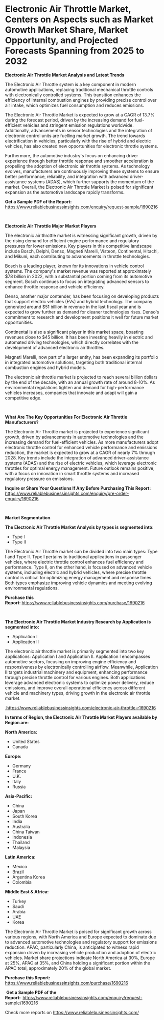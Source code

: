 <p><h1>Electronic Air Throttle Market, Centers on Aspects such as Market Growth Market Share, Market Opportunity, and Projected Forecasts Spanning from 2025 to 2032</h1></p><p><strong>Electronic Air Throttle Market Analysis and Latest Trends</strong></p>
<p><p>The Electronic Air Throttle system is a key component in modern automotive applications, replacing traditional mechanical throttle controls with electronically controlled systems. This transition enhances the efficiency of internal combustion engines by providing precise control over air intake, which optimizes fuel consumption and reduces emissions. </p><p>The Electronic Air Throttle Market is expected to grow at a CAGR of 13.7% during the forecast period, driven by the increasing demand for fuel-efficient vehicles and stringent emission regulations worldwide. Additionally, advancements in sensor technologies and the integration of electronic control units are fuelling market growth. The trend towards electrification in vehicles, particularly with the rise of hybrid and electric vehicles, has also created new opportunities for electronic throttle systems. </p><p>Furthermore, the automotive industry's focus on enhancing driver experience through better throttle response and smoother acceleration is propelling the adoption of electronic air throttle systems. As technology evolves, manufacturers are continuously improving these systems to ensure better performance, reliability, and integration with advanced driver-assistance systems (ADAS), which further supports the momentum of the market. Overall, the Electronic Air Throttle Market is poised for significant expansion as the automotive landscape rapidly transforms.</p></p>
<p><strong>Get a Sample PDF of the Report:&nbsp;</strong> <a href="https://www.reliablebusinessinsights.com/enquiry/request-sample/1690216?utm_campaign=3356&utm_medium=2&utm_source=Github&utm_content=ia&utm_term=26032025&utm_id=electronic-air-throttle">https://www.reliablebusinessinsights.com/enquiry/request-sample/1690216</a></p>
<p>&nbsp;</p>
<p><strong>Electronic Air Throttle Major Market Players</strong></p>
<p><p>The electronic air throttle market is witnessing significant growth, driven by the rising demand for efficient engine performance and regulatory pressures for lower emissions. Key players in this competitive landscape include Bosch, Delphi, Denso, Magneti Marelli, Visteon, Continental, Hitachi, and Mikuni, each contributing to advancements in throttle technologies.</p><p>Bosch is a leading player, known for its innovations in vehicle control systems. The company's market revenue was reported at approximately $78 billion in 2022, with a substantial portion coming from its automotive segment. Bosch continues to focus on integrating advanced sensors to enhance throttle response and vehicle efficiency.</p><p>Denso, another major contender, has been focusing on developing products that support electric vehicles (EVs) and hybrid technology. The company generated around $51 billion in revenue in the last fiscal year and is expected to grow further as demand for cleaner technologies rises. Denso's commitment to research and development positions it well for future market opportunities.</p><p>Continental is also a significant player in this market space, boasting revenues close to $45 billion. It has been investing heavily in electric and automated driving technologies, which directly correlates with the development of advanced electronic air throttles.</p><p>Magneti Marelli, now part of a larger entity, has been expanding its portfolio in integrated automotive solutions, targeting both traditional internal combustion engines and hybrid models.</p><p>The electronic air throttle market is projected to reach several billion dollars by the end of the decade, with an annual growth rate of around 8-10%. As environmental regulations tighten and demand for high-performance vehicles increases, companies that innovate and adapt will gain a competitive edge.</p></p>
<p>&nbsp;</p>
<p><strong>What Are The Key Opportunities For Electronic Air Throttle Manufacturers?</strong></p>
<p><p>The Electronic Air Throttle market is projected to experience significant growth, driven by advancements in automotive technologies and the increasing demand for fuel-efficient vehicles. As more manufacturers adopt electronic throttle control for enhanced vehicle performance and emissions reduction, the market is expected to grow at a CAGR of nearly 7% through 2028. Key trends include the integration of advanced driver-assistance systems (ADAS) and the rise of electric vehicles, which leverage electronic throttles for optimal energy management. Future outlook remains positive, with a focus on innovation in smart throttle systems and increased regulatory pressure on emissions.</p></p>
<p><strong>Inquire or Share Your Questions If Any Before Purchasing This Report:</strong> <a href="https://www.reliablebusinessinsights.com/enquiry/pre-order-enquiry/1690216?utm_campaign=3356&utm_medium=2&utm_source=Github&utm_content=ia&utm_term=26032025&utm_id=electronic-air-throttle">https://www.reliablebusinessinsights.com/enquiry/pre-order-enquiry/1690216</a></p>
<p>&nbsp;</p>
<p><strong>Market Segmentation</strong></p>
<p><strong>The Electronic Air Throttle Market Analysis by types is segmented into:</strong></p>
<p><ul><li>Type I</li><li>Type II</li></ul></p>
<p><p>The Electronic Air Throttle market can be divided into two main types: Type I and Type II. Type I pertains to traditional applications in passenger vehicles, where electric throttle control enhances fuel efficiency and performance. Type II, on the other hand, is focused on advanced vehicle systems, including electric and hybrid vehicles, where precise throttle control is critical for optimizing energy management and response times. Both types emphasize improving vehicle dynamics and meeting evolving environmental regulations.</p></p>
<p><strong>Purchase this Report:&nbsp;</strong><a href="https://www.reliablebusinessinsights.com/purchase/1690216?utm_campaign=3356&utm_medium=2&utm_source=Github&utm_content=ia&utm_term=26032025&utm_id=electronic-air-throttle">https://www.reliablebusinessinsights.com/purchase/1690216</a></p>
<p>&nbsp;</p>
<p><strong>The Electronic Air Throttle Market Industry Research by Application is segmented into:</strong></p>
<p><ul><li>Application I</li><li>Application II</li></ul></p>
<p><p>The electronic air throttle market is primarily segmented into two key applications: Application I and Application II. Application I encompasses automotive sectors, focusing on improving engine efficiency and responsiveness by electronically controlling airflow. Meanwhile, Application II targets industrial machinery and equipment, enhancing performance through precise throttle control for various engines. Both applications leverage advanced electronic systems to optimize power delivery, reduce emissions, and improve overall operational efficiency across different vehicle and machinery types, driving growth in the electronic air throttle market.</p></p>
<p><a href="https://www.reliablebusinessinsights.com/electronic-air-throttle-r1690216?utm_campaign=3356&utm_medium=2&utm_source=Github&utm_content=ia&utm_term=26032025&utm_id=electronic-air-throttle">&nbsp;https://www.reliablebusinessinsights.com/electronic-air-throttle-r1690216</a></p>
<p><strong>In terms of Region, the Electronic Air Throttle Market Players available by Region are:</strong></p>
<p>
    <p> <strong> North America: </strong>
        <ul>
            <li>United States</li>
            <li>Canada</li>
        </ul>
        </p> 
    <p> <strong> Europe: </strong>
        <ul>
            <li>Germany</li>
            <li>France</li>
            <li>U.K.</li>
            <li>Italy</li>
            <li>Russia</li>
        </ul>
        </p> 
    <p> <strong> Asia-Pacific: </strong>
        <ul>
            <li>China</li>
            <li>Japan</li>
            <li>South Korea</li>
            <li>India</li>
            <li>Australia</li>
            <li>China Taiwan</li>
            <li>Indonesia</li>
            <li>Thailand</li>
            <li>Malaysia</li>
        </ul>
        </p> 
    <p> <strong> Latin America: </strong>
        <ul>
            <li>Mexico</li>
            <li>Brazil</li>
            <li>Argentina Korea</li>
            <li>Colombia</li>
        </ul>
        </p> 
    <p> <strong> Middle East & Africa: </strong>
        <ul>
            <li>Turkey</li>
            <li>Saudi</li>
            <li>Arabia</li>
            <li>UAE</li>
            <li>Korea</li>
        </ul>
    </p>
    </p>
<p><p>The Electronic Air Throttle Market is poised for significant growth across various regions, with North America and Europe expected to dominate due to advanced automotive technologies and regulatory support for emissions reduction. APAC, particularly China, is anticipated to witness rapid expansion driven by increasing vehicle production and adoption of electric vehicles. Market share projections indicate North America at 30%, Europe at 25%, APAC at 35%, and China holding a significant portion within the APAC total, approximately 20% of the global market.</p></p>
<p><strong>Purchase this Report: </strong><a href="https://www.reliablebusinessinsights.com/purchase/1690216?utm_campaign=3356&utm_medium=2&utm_source=Github&utm_content=ia&utm_term=26032025&utm_id=electronic-air-throttle">https://www.reliablebusinessinsights.com/purchase/1690216</a></p>
<p>&nbsp;<strong>Get a Sample PDF of the Report:&nbsp;&nbsp;</strong><a href="https://www.reliablebusinessinsights.com/enquiry/request-sample/1690216?utm_campaign=3356&utm_medium=2&utm_source=Github&utm_content=ia&utm_term=26032025&utm_id=electronic-air-throttle">https://www.reliablebusinessinsights.com/enquiry/request-sample/1690216</a></p>
<p><strong></strong></p>
<p>Check more reports on <a href="https://www.reliablebusinessinsights.com/?utm_campaign=3356&utm_medium=2&utm_source=Github&utm_content=ia&utm_term=26032025&utm_id=electronic-air-throttle">https://www.reliablebusinessinsights.com/</a></p>